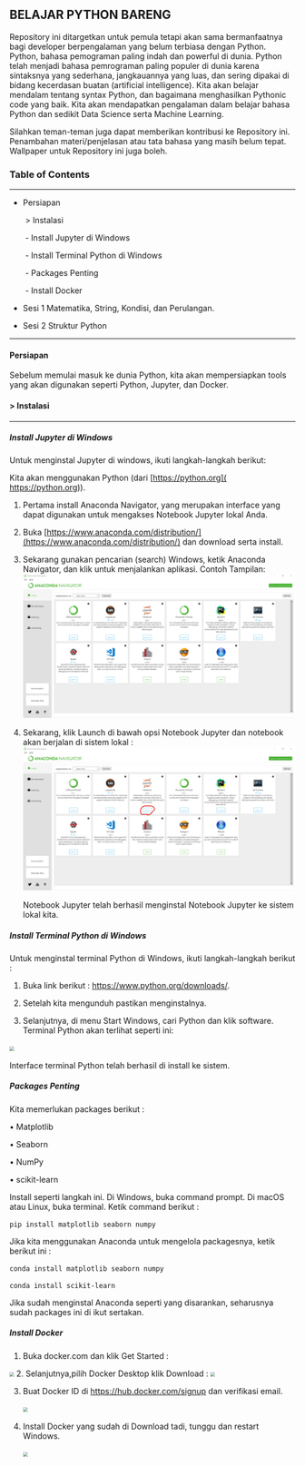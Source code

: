 ## BELAJAR PYTHON BARENG

Repository ini ditargetkan untuk pemula tetapi akan sama bermanfaatnya bagi developer berpengalaman yang belum terbiasa dengan Python. Python, bahasa pemograman paling indah dan powerful di dunia. Python telah menjadi bahasa pemrograman paling populer di dunia karena sintaksnya yang sederhana, jangkauannya yang luas, dan sering dipakai di bidang kecerdasan buatan (artificial intelligence). Kita akan belajar mendalam tentang syntax Python, dan bagaimana menghasilkan Pythonic code yang baik. Kita akan mendapatkan pengalaman dalam belajar bahasa Python dan sedikit Data Science serta Machine Learning.



Silahkan teman-teman juga dapat memberikan kontribusi ke Repository ini. Penambahan materi/penjelasan atau tata bahasa yang masih belum tepat.  Wallpaper untuk Repository ini juga boleh.

### Table of Contents

------

- Persiapan

  ​	> Instalasi

  ​		- Install Jupyter di Windows

  ​		- Install Terminal Python di Windows 

  ​		- Packages Penting

  ​		- Install Docker

- Sesi 1 Matematika, String, Kondisi, dan Perulangan.

- Sesi 2 Struktur Python



------



#### Persiapan

Sebelum memulai masuk ke dunia Python, kita akan mempersiapkan tools yang akan digunakan seperti Python, Jupyter, dan Docker.

#### > Instalasi

------

##### Install Jupyter di Windows

Untuk menginstal Jupyter di windows, ikuti langkah-langkah berikut: 

Kita akan menggunakan Python (dari [https://python.org]( https://python.org)).

1. Pertama install Anaconda Navigator, yang merupakan interface yang dapat digunakan untuk mengakses Notebook Jupyter lokal Anda. 

2. Buka [https://www.anaconda.com/distribution/](https://www.anaconda.com/distribution/) dan download serta install.

3. Sekarang gunakan pencarian (search) Windows, ketik Anaconda Navigator, dan klik untuk menjalankan aplikasi. Contoh Tampilan:
    ![](https://github.com/cupiz/Belajar-Bareng-Python/blob/main/gambar/1.png)

4. Sekarang, klik Launch di bawah opsi Notebook Jupyter dan notebook akan berjalan di sistem lokal :
    ![](https://github.com/cupiz/Belajar-Bareng-Python/blob/main/gambar/2.png)

   Notebook Jupyter telah berhasil menginstal Notebook Jupyter ke sistem lokal kita.

   

##### Install Terminal Python di Windows 

Untuk menginstal terminal Python di Windows, ikuti langkah-langkah berikut :

1. Buka link berikut : https://www.python.org/downloads/. 

2. Setelah kita mengunduh pastikan menginstalnya. 

3.  Selanjutnya, di menu Start Windows, cari Python dan klik software. Terminal Python akan terlihat seperti ini:

   <img src="D:\Cupiz\Nulis\Python\Workshop\gambar\3.png" style="zoom:50%;" />

   Interface terminal Python telah berhasil di install ke sistem.

##### Packages Penting

Kita memerlukan packages berikut : 

• Matplotlib 

• Seaborn 

• NumPy 

• scikit-learn 



Install seperti langkah ini. Di Windows, buka command prompt. Di macOS atau Linux, buka terminal. Ketik command berikut : 

```
pip install matplotlib seaborn numpy
```

 Jika kita menggunakan Anaconda untuk mengelola packagesnya, ketik berikut ini : 

```
conda install matplotlib seaborn numpy
```

```
conda install scikit-learn
```

Jika sudah menginstal Anaconda seperti yang disarankan, seharusnya sudah packages ini di ikut sertakan.

##### Install Docker 

1. Buka docker.com dan klik Get Started :
<img src="D:\Cupiz\Nulis\Python\Workshop\gambar\4.png" style="zoom:50%;" />
2. Selanjutnya,pilih Docker Desktop klik Download :
    <img src="D:\Cupiz\Nulis\Python\Workshop\gambar\5.png" style="zoom:50%;" />

3. Buat Docker ID di https://hub.docker.com/signup dan verifikasi email.

   <img src="D:\Cupiz\Nulis\Python\Workshop\gambar\5b.png" style="zoom: 50%;" />

4. Install Docker yang sudah di Download tadi, tunggu dan restart Windows.

   <img src="D:\Cupiz\Nulis\Python\Workshop\gambar\5a.png" style="zoom:50%;" />